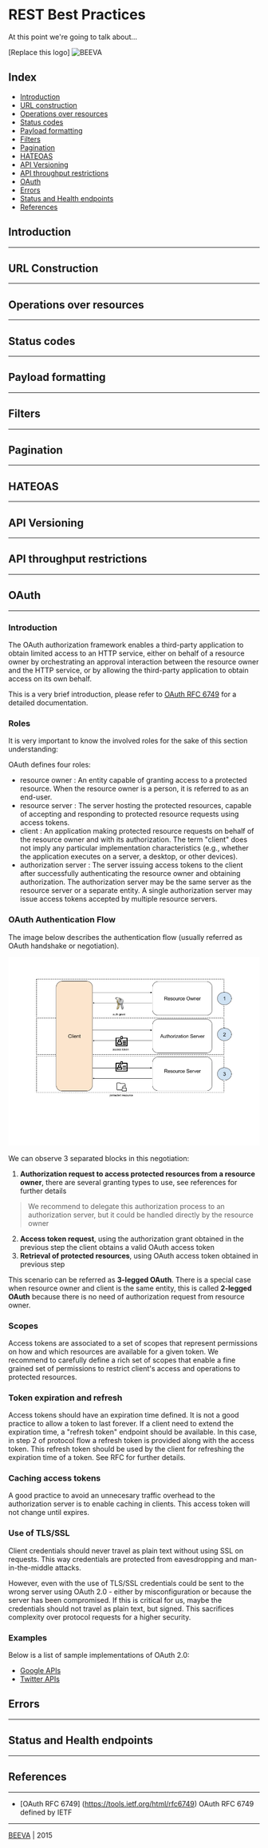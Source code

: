 # REST Best Practices
At this point we're going to talk about...

[Replace this logo] ![BEEVA](https://github.com/beeva/beeva-best-practices/blob/master/static/horizontal-beeva-logo.png "BEEVA")

## Index

* [Introduction](#rest-introduction)
* [URL construction](#url-construction)
* [Operations over resources](#operations-over-resources)
* [Status codes](#status-codes)
* [Payload formatting](#payload-formatting)
* [Filters](#filters)
* [Pagination](#pagination)
* [HATEOAS](#hateoas)
* [API Versioning](#api-versioning)
* [API throughput restrictions](api-throughput-restrictions)
* [OAuth](#oauth)
* [Errors](#errors)
* [Status and Health endpoints](#status-and-health-endpoints)
* [References](#references)

## Introduction
---

## URL Construction
---

## Operations over resources
---

## Status codes
---

## Payload formatting
---

## Filters
---

## Pagination
---

## HATEOAS
---

## API Versioning
---

## API throughput restrictions
---

## OAuth
---

### Introduction

The OAuth authorization framework enables a third-party application to obtain limited access to an HTTP service, either on behalf of a resource owner by orchestrating an approval interaction between the resource owner and the HTTP service, or by allowing the third-party application to obtain access on its own behalf.

This is a very brief introduction, please refer to [OAuth RFC 6749](https://tools.ietf.org/html/rfc6749) for a detailed documentation.

### Roles

It is very important to know the involved roles for the sake of this section understanding:

OAuth defines four roles:

   * resource owner : An entity capable of granting access to a protected resource. When the resource owner is a person, it is referred to as an end-user.
   * resource server : The server hosting the protected resources, capable of accepting and responding to protected resource requests using access tokens.
   * client : An application making protected resource requests on behalf of the resource owner and with its authorization.  The term "client" does not imply any particular implementation characteristics (e.g., whether the application executes on a server, a desktop, or other devices).
   * authorization server : The server issuing access tokens to the client after successfully authenticating the resource owner and obtaining authorization. The authorization server may be the same server as the resource server or a separate entity. A single authorization server may issue access tokens accepted by multiple resource servers.

### OAuth Authentication Flow

The image below describes the authentication flow (usually referred as OAuth handshake or negotiation).

![OAuth Authentication Flow](static/oauth_flow.png "OAuth Protocol Flow")

We can observe 3 separated blocks in this negotiation:

1. **Authorization request to access protected resources from a resource owner**, there are several granting types to use, see references for further details

> We recommend to delegate this authorization process to an authorization server, but it could be handled directly by the resource owner

2. **Access token request**, using the authorization grant obtained in the previous step the client obtains a valid OAuth access token
3. **Retrieval of protected resources**, using OAuth access token obtained in previous step

This scenario can be referred as **3-legged OAuth**. There is a special case when resource owner and client is the same entity, this is called **2-legged OAuth** because there is no need of authorization request from resource owner.

### Scopes

Access tokens are associated to a set of scopes that represent permissions on how and which resources are available for a given token. We recommend to carefully define a rich set of scopes that enable a fine grained set of permissions to restrict client's access and operations to protected resources.

### Token expiration and refresh

Access tokens should have an expiration time defined. It is not a good practice to allow a token to last forever. If a client need to extend the expiration time, a "refresh token" endpoint should be available. In this case, in step 2 of protocol flow a refresh token is provided along with the access token. This refresh token should be used by the client for refreshing the expiration time of a token. See RFC for further details.

### Caching access tokens

A good practice to avoid an unnecesary traffic overhead to the authorization server is to enable caching in clients. This access token will not change until expires.

### Use of TLS/SSL

Client credentials should never travel as plain text without using SSL on requests. This way credentials are protected from eavesdropping and man-in-the-middle attacks.

However, even with the use of TLS/SSL credentials could be sent to the wrong server using OAuth 2.0 - either by misconfiguration or because the server has been compromised. If this is critical for us, maybe the credentials should not travel as plain text, but signed. This sacrifices complexity over protocol requests for a higher security.

### Examples

Below is a list of sample implementations of OAuth 2.0:

* [Google APIs](https://developers.google.com/identity/protocols/OAuth2)
* [Twitter APIs](https://dev.twitter.com/oauth/overview/introduction)

## Errors
---

## Status and Health endpoints
---

## References
---

* [OAuth RFC 6749] (https://tools.ietf.org/html/rfc6749) OAuth RFC 6749 defined by IETF

___

[BEEVA](http://www.beeva.com) | 2015
